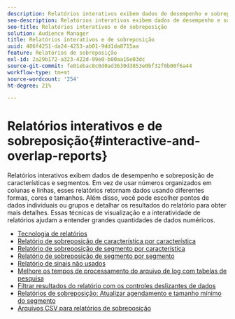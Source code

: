 ```yaml
---
description: Relatórios interativos exibem dados de desempenho e sobreposição de características e segmentos. Em vez de usar números organizados em colunas e linhas, esses relatórios retornam dados usando diferentes formas, cores e tamanhos. Além disso, você pode escolher pontos de dados individuais ou grupos e detalhar os resultados do relatório para obter mais detalhes. Essas técnicas de visualização e a interatividade de relatórios ajudam a entender grandes quantidades de dados numéricos.
seo-description: Relatórios interativos exibem dados de desempenho e sobreposição de características e segmentos. Em vez de usar números organizados em colunas e linhas, esses relatórios retornam dados usando diferentes formas, cores e tamanhos. Além disso, você pode escolher pontos de dados individuais ou grupos e detalhar os resultados do relatório para obter mais detalhes. Essas técnicas de visualização e a interatividade de relatórios ajudam a entender grandes quantidades de dados numéricos.
seo-title: Relatórios interativos e de sobreposição
solution: Audience Manager
title: Relatórios interativos e de sobreposição
uuid: 486f4251-da24-4253-ab01-9dd1da8715aa
feature: Relatórios de sobreposição
exl-id: 2a29b172-a323-422d-99e0-b00aa16e03dc
source-git-commit: fe01ebac8c0d0ad3630d3853e0bf32f0b00f6a44
workflow-type: tm+mt
source-wordcount: '254'
ht-degree: 21%

---
```


# Relatórios interativos e de sobreposição{#interactive-and-overlap-reports}

Relatórios interativos exibem dados de desempenho e sobreposição de características e segmentos. Em vez de usar números organizados em colunas e linhas, esses relatórios retornam dados usando diferentes formas, cores e tamanhos. Além disso, você pode escolher pontos de dados individuais ou grupos e detalhar os resultados do relatório para obter mais detalhes. Essas técnicas de visualização e a interatividade de relatórios ajudam a entender grandes quantidades de dados numéricos.

+ [Tecnologia de relatórios](interactive-report-technology.md)
+ [Relatório de sobreposição de característica por característica](trait-trait-overlap-report.md)
+ [Relatório de sobreposição de segmento por característica](segment-trait-overlap-report.md)
+ [Relatório de sobreposição de segmento por segmento](segment-segment-overlap-report.md)
+ [Relatório de sinais não usados](unused-signals.md)
+ [Melhore os tempos de processamento do arquivo de log com tabelas de pesquisa](lookup-tables.md)
+ [Filtrar resultados do relatório com os controles deslizantes de dados](data-sliders.md)
+ [Relatórios de sobreposição: Atualizar agendamento e tamanho mínimo do segmento](overlap-minimum-segment-size.md)
+ [Arquivos CSV para relatórios de sobreposição](overlap-csv-files.md)

<!-- 

c_dynamic_reports.xml

 -->
